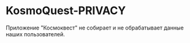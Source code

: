 # KosmoQuest-PRIVACY

Приложение "Космоквест" не собирает и не обрабатывает данные наших пользователей.
